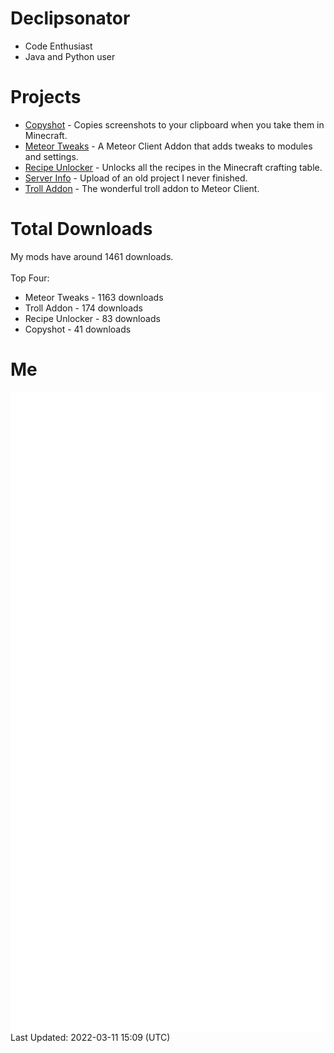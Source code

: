 # Declipsonator
- Code Enthusiast
- Java and Python user
# Projects
- [Copyshot](https://github.com/Declipsonator/Copyshot) - Copies screenshots to your clipboard when you take them in Minecraft.
- [Meteor Tweaks](https://github.com/Declipsonator/Meteor-Tweaks) - A Meteor Client Addon that adds tweaks to modules and settings.
- [Recipe Unlocker](https://github.com/Declipsonator/Recipe-Unlocker) - Unlocks all the recipes in the Minecraft crafting table.
- [Server Info](https://github.com/Declipsonator/Server-Info) - Upload of an old project I never finished.
- [Troll Addon](https://github.com/Declipsonator/Troll-Addon) - The wonderful troll addon to Meteor Client.


# Total Downloads
My mods have around 1461 downloads. \
\
Top Four:
- Meteor Tweaks - 1163 downloads  
- Troll Addon - 174 downloads  
- Recipe Unlocker - 83 downloads  
- Copyshot - 41 downloads  


# Me
<img align="center" src="/github-metrics.svg" alt="Metrics">
Last Updated: 2022-03-11 15:09 (UTC)

